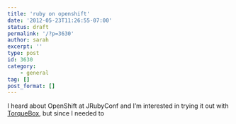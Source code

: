 ```yaml
---
title: 'ruby on openshift'
date: '2012-05-23T11:26:55-07:00'
status: draft
permalink: '/?p=3630'
author: sarah
excerpt: ''
type: post
id: 3630
category:
    - general
tag: []
post_format: []
---
```

I heard about OpenShift at JRubyConf and I’m interested in trying it out with [TorqueBox](http://torquebox.org/news/2012/03/28/torquebox-openshift/), but since I needed to